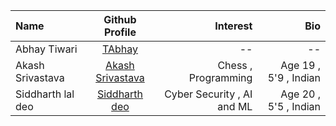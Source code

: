 | Name             | Github Profile                         |   Interest             |   Bio      |
| :---             |    :----:                              |          ---:          |      ---:  |
| Abhay Tiwari     | [TAbhay](https://github.com/TAbhay/)   |       --               |   --       |
| Akash Srivastava | [Akash Srivastava](https://github.com/Akashsri3bi) |     Chess , Programming                 |     Age 19 , 5'9  , Indian |
| Siddharth lal deo | [Siddharth deo](https://github.com/siddharthdeo99) |     Cyber Security , AI and ML                 |     Age 20 , 5'5  , Indian |
